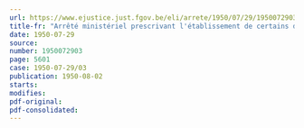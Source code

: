 ```yaml
---
url: https://www.ejustice.just.fgov.be/eli/arrete/1950/07/29/1950072903/justel
title-fr: "Arrêté ministériel prescrivant l'établissement de certains documents à établir par les négociants en froment et les meuniers industriels"
date: 1950-07-29
source:
number: 1950072903
page: 5601
case: 1950-07-29/03
publication: 1950-08-02
starts:
modifies:
pdf-original:
pdf-consolidated:
---
```



